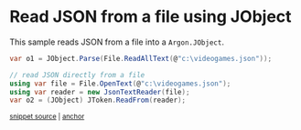 # Read JSON from a file using JObject

This sample reads JSON from a file into a `Argon.JObject`.

<!-- snippet: ReadJson -->
<a id='snippet-readjson'></a>
```cs
var o1 = JObject.Parse(File.ReadAllText(@"c:\videogames.json"));

// read JSON directly from a file
using var file = File.OpenText(@"c:\videogames.json");
using var reader = new JsonTextReader(file);
var o2 = (JObject) JToken.ReadFrom(reader);
```
<sup><a href='/src/ArgonTests/Documentation/Samples/Linq/ReadJson.cs#L12-L21' title='Snippet source file'>snippet source</a> | <a href='#snippet-readjson' title='Start of snippet'>anchor</a></sup>
<!-- endSnippet -->
